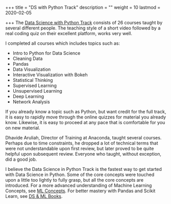 +++
title = "DS with Python Track"
description = ""
weight = 10
lastmod = 2020-02-05

+++
The [Data Science with Python Track](https://www.datacamp.com/tracks/data-scientist-with-python) consists of 26 courses taught by several different people.  The teaching style of a short video followed by a real coding quiz on their excellent platform, works very well.

I completed all courses which includes topics such as:

* Intro to Python for Data Science
* Cleaning Data
* Pandas
* Data Visualization
* Interactive Visualization with Bokeh
* Statistical Thinking
* Supervised Learning
* Unsupervised Learning
* Deep Learning
* Network Analysis

If you already know a topic such as Python, but want credit for the full track, it is easy to rapidly move through the online quizzes for material you already know.  Likewise, it is easy to proceed at any pace that is comfortable for you on new material.

Dhavide Aruliah, Director of Training at Anaconda, taught several courses.  Perhaps due to time constraints, he dropped a lot of technical terms that were not understandable upon first review, but later proved to be quite helpful upon subsequent review.  Everyone who taught, without exception, did a good job.

I believe the Data Science in Python Track is the fastest way to get started with Data Science in Python.  Some of the core concepts were touched upon a little too lightly to fully grasp, but all the core concepts are introduced.  For a more advanced understanding of Machine Learning Concepts, see [ML Concepts](/books/ds_ml_concepts/).  For better mastery with Pandas and Scikit Learn, see [DS & ML Books](/books/applied_ds_ml/).